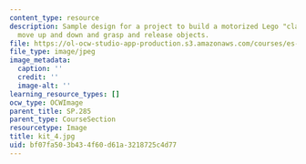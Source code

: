 ```yaml
---
content_type: resource
description: Sample design for a project to build a motorized Lego "claw" that can
  move up and down and grasp and release objects.
file: https://ol-ocw-studio-app-production.s3.amazonaws.com/courses/es-293-lego-robotics-spring-2007/bf07fa503b434f60d61a3218725c4d77_kit_4.jpg
file_type: image/jpeg
image_metadata:
  caption: ''
  credit: ''
  image-alt: ''
learning_resource_types: []
ocw_type: OCWImage
parent_title: SP.285
parent_type: CourseSection
resourcetype: Image
title: kit_4.jpg
uid: bf07fa50-3b43-4f60-d61a-3218725c4d77
---
```

